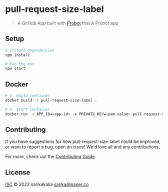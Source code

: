 # pull-request-size-label

> A GitHub App built with [Probot](https://github.com/probot/probot) that A Probot app

## Setup

```sh
# Install dependencies
npm install

# Run the bot
npm start
```

## Docker

```sh
# 1. Build container
docker build -t pull-request-size-label .

# 2. Start container
docker run -e APP_ID=<app-id> -e PRIVATE_KEY=<pem-value> pull-request-size-label
```

## Contributing

If you have suggestions for how pull-request-size-label could be improved, or want to report a bug, open an issue! We'd love all and any contributions.

For more, check out the [Contributing Guide](CONTRIBUTING.md).

## License

[ISC](LICENSE) © 2022 sarikakalia <sarika@paper.co>
